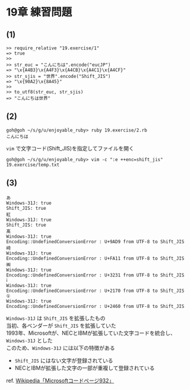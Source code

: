 # 19章 練習問題

## (1)

```
>> require_relative "19.exercise/1"
=> true
>> 
>> str_euc = "こんにちは".encode("eucJP")
=> "\x{A4B3}\x{A4F3}\x{A4CB}\x{A4C1}\x{A4CF}"
>> str_sjis = "世界".encode("Shift_JIS")
=> "\x{90A2}\x{8A45}"
>> 
>> to_utf8(str_euc, str_sjis)
=> "こんにちは世界"
```

## (2)

```
goh@goh ~/s/g/u/enjoyable_ruby> ruby 19.exercise/2.rb
こんにちは
```

`vim` で文字コード(Shift_JIS)を指定してファイルを開く

```
goh@goh ~/s/g/u/enjoyable_ruby> vim -c ":e ++enc=shift_jis" 19.exercise/temp.txt
```

## (3)

```
あ
Windows-31J: true
Shift_JIS: true
紅
Windows-31J: true
Shift_JIS: true
髙
Windows-31J: true
Encoding::UndefinedConversionError : U+9AD9 from UTF-8 to Shift_JIS
﨑
Windows-31J: true
Encoding::UndefinedConversionError : U+FA11 from UTF-8 to Shift_JIS
㈱
Windows-31J: true
Encoding::UndefinedConversionError : U+3231 from UTF-8 to Shift_JIS
ⅰ
Windows-31J: true
Encoding::UndefinedConversionError : U+2170 from UTF-8 to Shift_JIS
①
Windows-31J: true
Encoding::UndefinedConversionError : U+2460 from UTF-8 to Shift_JIS
```

`Windows-31J` は `Shift_JIS` を拡張したもの  
当初、各ベンダーが `Shift_JIS` を拡張していた  
1993年、Microsoftが、NECとIBMが拡張していた文字コードを統合し、 `Windows-31J` とした  
このため、`Windows-31J` には以下の特徴がある

- `Shift_JIS` にはない文字が登録されている
- NECとIBMが拡張した文字の一部が重複して登録されている

ref. [Wikipedia「Microsoftコードページ932」](https://ja.wikipedia.org/wiki/Microsoft%E3%82%B3%E3%83%BC%E3%83%89%E3%83%9A%E3%83%BC%E3%82%B8932)

